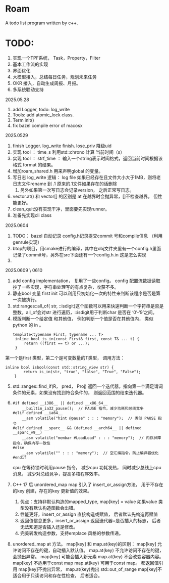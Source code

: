 # Roam

A todo list program written by c++.

# TODO:

1. 实现一个TPF系统， Task，Property，Filter
2. 基本工作流的实现
3. 界面优化
4. 大模型接入，总结每日任务，规划未来任务
5. OKR 接入，自动生成周报、月报。
6. 多系统联动支持

2025.05.28

1. add Logger, todo: log_write
2. Tools: add atomic_lock class.
3. Term init()
4. fix bazel compile error of macosx

2025.0529

1. finish Logger. log_write finish. lose_priv 降级uid
2. 实现 tool ： time_s 利用std::chrono 计算 当前时间（s）
3. 实现 tool ： strf_time ： 输入一个string表示时间格式，返回当前时间根据该格式 format 的结果。
4. 增加roam_shared.h  用来声明global 的变量。
5. 写日志 log_write 逻辑： log file 如果已经存在且文件大小大于1MB，则将老日志文件rename 到 .1  原来的.1文件如果存在的话删除
   1. 另外如果第一次写日志会记录version， 之后正常写日志。
6. vector.at() 和 vector[] 的区别是 at 在越界时会抛异常，[]不检查越界， 但性能更好。
7. clean_quit没有实现干净，里面要先实现runner。
8. 准备先实现cli class

2025.0604

1. TODO： bazel 自动记录 config.h记录提交commit 号和compile信息 （利用genrule实现）
2. btop的项目，用cmake进行的编译，其中在obj文件夹里有一个config.h里面记录了commit号，另外在src下面还有一个config.h.in 这是怎么实现
3. 

2025.0609 \ 0610

1. add config implementation， 复用了一些config。 config 配置流数据读取抄了一些实现，字符串处理写的有点复杂，收获不多。
2. 静态bool 变量 first init 可以利用只初始化一次的特性来判断该程序是否是第一次被执行。
3. std:ranges::all_of( str, ::isdigit)这个函数可以用来快速判断一个字符串是否是整数。all_of会对str 进行遍历，::isdigit用于判断char 是否在 ‘0’-‘9’之间。
4. 模版判断一个给定值 和其他值， 例如判断一个值是否在其他值内， 类似python 的 in 。
   ```
   template<typename First, typename ... T>
   	inline bool is_in(const First& first, const T& ... t) {
   		return ((first == t) or ...);
   	}
   ```

第一个是first 类型，第二个是可变数量的T类型， 调用方法：

```
inline bool isbool(const std::string_view str) {
		return is_in(str, "true", "false", "True", "False");
	}
```

5. std::ranges::find_if(R， pred， Proj) 返回一个迭代器，指向第一个满足谓词条件的元素，如果没有找到符合条件的， 则返回范围的结束迭代器。
6. ```
   #if defined __i386__ || defined __x86_64__
       __builtin_ia32_pause();  // PAUSE 指令，减少功耗和总线竞争
   #elif defined __ia64__
       __asm volatile("hint @pause" : : : "memory");  // 类似 PAUSE 指令
   #elif defined __sparc__ && (defined __arch64__ || defined __sparc_v9__)
       __asm volatile("membar #LoadLoad" : : : "memory");  // 内存屏障指令，确保内存一致性
   #else
       __asm volatile("" : : : "memory");  // 空汇编指令，防止编译器优化
   #endif
   ```

   cpu 在等待锁时利用pause 指令， 减少cpu 功耗发热， 同时减少总线上cpu消息， 减少对总线竞争，提高多核程序效率。
   
7. C++ 17 后 unordered_map map 引入了 insert_or_assign方法， 用于不存在的key 创建，存在的key 更新值的效果。

   1. 优点：支持非默认构造的mapped_type, map[key] = value 如果value 类型没有默认构造函数会出错。
   2. 性能更好，insert_or_assign 直接构造或赋值， 后者默认先构造再赋值
   3. 返回值信息更多，insert_or_assign 返回迭代器+是否插入的标志， 后者无法知道是否插入还是修改。
   4. 完美转发构造参数，支持emplace 风格的参数传递。
   
8. unordered_map at 方法。
   map[key] 和 map.at(key)的区别：
   map[key] 允许访问不存在的键，自动插入默认值。 map.at(key) 不允许访问不存在的键， 会抛出异常。
   map[key] 可能会插入新元素 map.at(key) 不会改变容器内容。
   map[key] 不适用于const map map.at(key) 可用于const map。
   都返回值引用
   map[key]不抛出异常， map.at(key)抛出 std::out_of_range
   map[key]不适合用于只读访问和存在性检查， 后者适合。
   